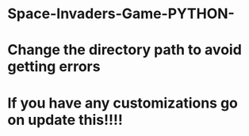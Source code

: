 # Space-Invaders-Game-PYTHON-

# Change the directory path to avoid getting errors

# If you have any customizations go on update this!!!!
